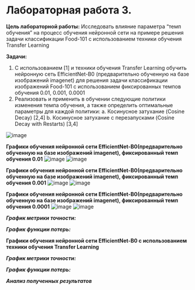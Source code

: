 # Лабораторная работа 3.

**Цель лабораторной работы:**  Исследовать влияние параметра “темп обучения” на
процесс обучения нейронной сети на примере решения задачи классификации Food-101 с
использованием техники обучения Transfer Learning

**Задачи:**

1. С использованием [1] и техники обучения Transfer Learning обучить нейронную сеть
EfficientNet-B0 (предварительно обученную на базе изображений imagenet) для
решения задачи классификации изображений Food-101 с использованием
фиксированных темпов обучения 0.01, 0.001, 0.0001
2. Реализовать и применить в обучении следующие политики изменения темпа
обучения, а также определить оптимальные параметры для каждой политики:
a. Косинусное затухание (Cosine Decay) [2,4]
b. Косинусное затухание с перезапусками (Cosine Decay with Restarts) [3,4]


![image](https://user-images.githubusercontent.com/56519328/116051585-6b880380-a681-11eb-8f16-07aee4705635.png)

**Графики обучения нейронной сети EfficientNet-B0(предварительно обученную на базе изображений imagenet), фиксированный темп обучения 0.01**
![image](https://user-images.githubusercontent.com/56519328/116393246-13d8cc00-a82a-11eb-9a13-8bad7d0ea3a2.png)
![image](https://user-images.githubusercontent.com/56519328/116393287-1e936100-a82a-11eb-8842-7237fc719535.png)

**Графики обучения нейронной сети EfficientNet-B0(предварительно обученную на базе изображений imagenet), фиксированный темп обучения 0.001**
![image](https://user-images.githubusercontent.com/56519328/116602459-70281280-a934-11eb-9d5f-4401fd3bfa5b.png)
![image](https://user-images.githubusercontent.com/56519328/116602500-7b7b3e00-a934-11eb-89b2-ed8edc7ea758.png)

**Графики обучения нейронной сети EfficientNet-B0(предварительно обученную на базе изображений imagenet), фиксированный темп обучения 0.0001**
![image](https://user-images.githubusercontent.com/56519328/116606386-550bd180-a939-11eb-87f7-d4bc7115af49.png)
![image](https://user-images.githubusercontent.com/56519328/116606474-71a80980-a939-11eb-89ec-c69113f94063.png)


***График метрики точности:***

***График функции потерь:***



**Графики обучения нейронной сети EfficientNet-B0 c использованием техники обучения Transfer Learning**


  
***График метрики точности:***

***График функции потерь:***


***Анализ полученных результатов***

